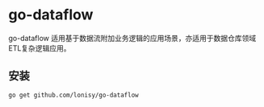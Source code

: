 # go-dataflow
go-dataflow 适用基于数据流附加业务逻辑的应用场景，亦适用于数据仓库领域ETL复杂逻辑应用。

## 安装

```shell
go get github.com/lonisy/go-dataflow

```
